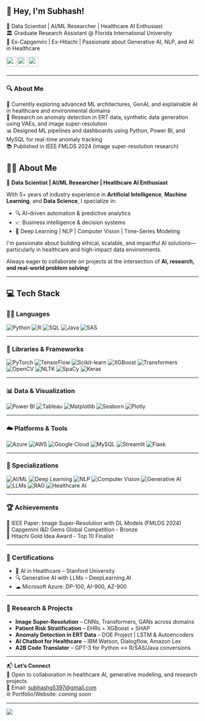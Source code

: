 ## 👋 Hey, I'm Subhash!

🚀 Data Scientist | AI/ML Researcher | Healthcare AI Enthusiast  
🏛️ Graduate Research Assistant @ Florida International University  
🧠 Ex-Capgemini | Ex-Hitachi | Passionate about Generative AI, NLP, and AI in Healthcare

<a href="https://www.linkedin.com/in/g-subhash/">
  <img align="left" width="26px" src="https://cdn.jsdelivr.net/npm/simple-icons@v3/icons/linkedin.svg" />
</a>
<a href="mailto:subhashg5397@gmail.com">
  <img align="left" width="26px" src="https://cdn.jsdelivr.net/npm/simple-icons@v3/icons/gmail.svg" />
</a>
<a href="https://github.com/SubhashG05">
  <img align="left" width="26px" src="https://cdn.jsdelivr.net/npm/simple-icons@v3/icons/github.svg" />
</a>
<br/><br/>

---

### 🔍 About Me
🌱 Currently exploring advanced ML architectures, GenAI, and explainable AI in healthcare and environmental domains  
🧪 Research on anomaly detection in ERT data, synthetic data generation using VAEs, and image super-resolution  
📊 Designed ML pipelines and dashboards using Python, Power BI, and MySQL for real-time anomaly tracking  
📚 Published in IEEE FMLDS 2024 (image super-resolution research)

## 👨‍🔬 About Me

🚀 **Data Scientist | AI/ML Researcher | Healthcare AI Enthusiast**

With 5+ years of industry experience in **Artificial Intelligence**, **Machine Learning**, and **Data Science**, I specialize in:

- 🔍 AI-driven automation & predictive analytics  
- 📈 Business intelligence & decision systems  
- 🤖 Deep Learning | NLP | Computer Vision | Time-Series Modeling  

I'm passionate about building ethical, scalable, and impactful AI solutions—particularly in healthcare and high-impact data environments.

Always eager to collaborate on projects at the intersection of **AI, research, and real-world problem solving**!

---

## 💻 Tech Stack

### 👨‍💻 Languages
![Python](https://img.shields.io/badge/Python-3776AB?style=for-the-badge&logo=python&logoColor=white)
![R](https://img.shields.io/badge/R-276DC3?style=for-the-badge&logo=r&logoColor=white)
![SQL](https://img.shields.io/badge/SQL-00758F?style=for-the-badge&logo=mysql&logoColor=white)
![Java](https://img.shields.io/badge/Java-ED8B00?style=for-the-badge&logo=java&logoColor=white)
![SAS](https://img.shields.io/badge/SAS-1B4FA1?style=for-the-badge&logo=sas&logoColor=white)

---

### 🧠 Libraries & Frameworks
![PyTorch](https://img.shields.io/badge/PyTorch-EE4C2C?style=for-the-badge&logo=PyTorch&logoColor=white)
![TensorFlow](https://img.shields.io/badge/TensorFlow-FF6F00?style=for-the-badge&logo=TensorFlow&logoColor=white)
![Scikit-learn](https://img.shields.io/badge/Scikit--Learn-F7931E?style=for-the-badge&logo=scikit-learn&logoColor=white)
![XGBoost](https://img.shields.io/badge/XGBoost-EC6B23?style=for-the-badge&logo=xgboost&logoColor=white)
![Transformers](https://img.shields.io/badge/Transformers-FFCC00?style=for-the-badge&logo=huggingface&logoColor=black)
![OpenCV](https://img.shields.io/badge/OpenCV-5C3EE8?style=for-the-badge&logo=opencv&logoColor=white)
![NLTK](https://img.shields.io/badge/NLTK-1C2D5A?style=for-the-badge&logo=python&logoColor=white)
![SpaCy](https://img.shields.io/badge/SpaCy-0085CA?style=for-the-badge&logo=spacy&logoColor=white)
![Keras](https://img.shields.io/badge/Keras-D00000?style=for-the-badge&logo=keras&logoColor=white)

---

### 📊 Data & Visualization
![Power BI](https://img.shields.io/badge/Power_BI-F2C811?style=for-the-badge&logo=powerbi&logoColor=black)
![Tableau](https://img.shields.io/badge/Tableau-E97627?style=for-the-badge&logo=tableau&logoColor=white)
![Matplotlib](https://img.shields.io/badge/Matplotlib-11557C?style=for-the-badge&logo=matplotlib&logoColor=white)
![Seaborn](https://img.shields.io/badge/Seaborn-2E8BC0?style=for-the-badge&logo=python&logoColor=white)
![Plotly](https://img.shields.io/badge/Plotly-3F4F75?style=for-the-badge&logo=plotly&logoColor=white)

---

### ☁️ Platforms & Tools
![Azure](https://img.shields.io/badge/Microsoft_Azure-0072C6?style=for-the-badge&logo=microsoftazure&logoColor=white)
![AWS](https://img.shields.io/badge/Amazon_AWS-232F3E?style=for-the-badge&logo=amazonaws&logoColor=white)
![Google Cloud](https://img.shields.io/badge/GCP-4285F4?style=for-the-badge&logo=googlecloud&logoColor=white)
![MySQL](https://img.shields.io/badge/MySQL-4479A1?style=for-the-badge&logo=mysql&logoColor=white)
![Streamlit](https://img.shields.io/badge/Streamlit-FF4B4B?style=for-the-badge&logo=streamlit&logoColor=white)
![Flask](https://img.shields.io/badge/Flask-000000?style=for-the-badge&logo=flask&logoColor=white)

---

### 🧪 Specializations
![AI/ML](https://img.shields.io/badge/AI/ML-1F8AC0?style=for-the-badge&logo=python&logoColor=white)
![Deep Learning](https://img.shields.io/badge/Deep%20Learning-FF007F?style=for-the-badge&logo=tensorflow&logoColor=white)
![NLP](https://img.shields.io/badge/NLP-8A2BE2?style=for-the-badge&logo=spacy&logoColor=white)
![Computer Vision](https://img.shields.io/badge/Computer%20Vision-228B22?style=for-the-badge&logo=opencv&logoColor=white)
![Generative AI](https://img.shields.io/badge/Generative%20AI-FFA500?style=for-the-badge&logo=openai&logoColor=white)
![LLMs](https://img.shields.io/badge/LLMs-FFD700?style=for-the-badge&logo=google&logoColor=black)
![RAG](https://img.shields.io/badge/RAG-8B0000?style=for-the-badge&logo=apache&logoColor=white)
![Healthcare AI](https://img.shields.io/badge/Healthcare%20AI-20C997?style=for-the-badge&logo=medidata&logoColor=white)


---

### 🏆 Achievements
🏅 IEEE Paper: Image Super-Resolution with DL Models (FMLDS 2024)  
🥉 Capgemini I&D Gems Global Competition - Bronze  
🏅 Hitachi Gold Idea Award - Top 10 Finalist  

---

### 📜 Certifications
- 🧬 AI in Healthcare – Stanford University  
- 🔍 Generative AI with LLMs – DeepLearning.AI  
- ☁ Microsoft Azure: DP-100, AI-900, AZ-900  

---

### 🧪 Research & Projects
- **Image Super-Resolution** – CNNs, Transformers, GANs across domains
- **Patient Risk Stratification** – EHRs + XGBoost + SHAP 
- **Anomaly Detection in ERT Data** – DOE Project | LSTM & Autoencoders  
- **AI Chatbot for Healthcare** – IBM Watson, Dialogflow, Amazon Lex  
- **A2B Code Translator** – GPT-3 for Python ↔ R/SAS/Java conversions

---

📬 **Let’s Connect**  
💼 Open to collaboration in healthcare AI, generative modeling, and research projects  
📧 Email: subhashg5397@gmail.com  
🌐 Portfolio/Website: *coming soon*

---
[![](https://visitcount.itsvg.in/api?id=SubhashG05&label=Profile%20Views&color=1&icon=5&pretty=true)](https://visitcount.itsvg.in)

